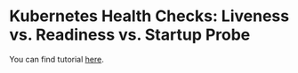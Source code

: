 # Kubernetes Health Checks: Liveness vs. Readiness vs. Startup Probe

You can find tutorial [here](https://youtu.be/fqfieWP1jY4).